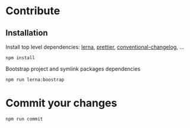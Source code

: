 # Contribute

## Installation

Install top level dependencies: [lerna](https://lernajs.io/), [prettier](https://prettier.io/), [conventional-changelog](https://github.com/conventional-changelog/conventional-changelog), ...

```console
npm install
```

Bootstrap project and symlink packages dependencies

```console
npm run lerna:boostrap
```

# Commit your changes


```console
npm run commit
```
